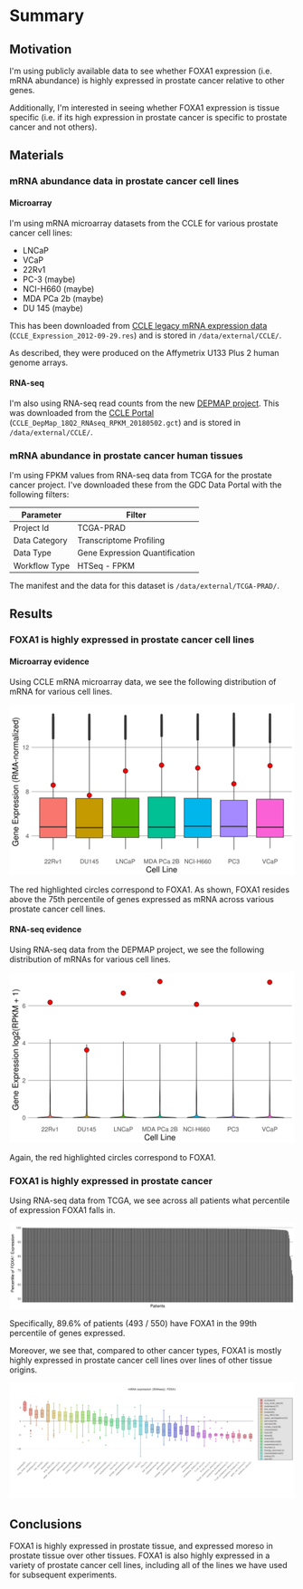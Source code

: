 # Summary

## Motivation

I'm using publicly available data to see whether FOXA1 expression (i.e. mRNA abundance)
is highly expressed in prostate cancer relative to other genes.

Additionally, I'm interested in seeing whether FOXA1 expression is tissue specific
(i.e. if its high expression in prostate cancer is specific to prostate cancer and not others).

## Materials

### mRNA abundance data in prostate cancer cell lines

#### Microarray

I'm using mRNA microarray datasets from the CCLE for various prostate cancer cell lines:

* LNCaP
* VCaP
* 22Rv1
* PC-3 (maybe)
* NCI-H660 (maybe)
* MDA PCa 2b (maybe)
* DU 145 (maybe)

This has been downloaded from [CCLE legacy mRNA expression data](https://portals.broadinstitute.org/ccle/data)
(`CCLE_Expression_2012-09-29.res`) and is stored in `/data/external/CCLE/`.

As described, they were produced on the Affymetrix U133 Plus 2 human genome arrays.

#### RNA-seq

I'm also using RNA-seq read counts from the new [DEPMAP project](https://depmap.org/portal/dataset/omics).
This was downloaded from the [CCLE Portal](https://portals.broadinstitute.org/ccle/data)
(`CCLE_DepMap_18Q2_RNAseq_RPKM_20180502.gct`) and is stored in `/data/external/CCLE/`.

### mRNA abundance in prostate cancer human tissues

I'm using FPKM values from RNA-seq data from TCGA for the prostate cancer project.
I've downloaded these from the GDC Data Portal with the following filters:

| Parameter     | Filter                         |
| ------------- | ------------------------------ |
| Project Id    | TCGA-PRAD                      |
| Data Category | Transcriptome Profiling        |
| Data Type     | Gene Expression Quantification |
| Workflow Type | HTSeq - FPKM                   |

The manifest and the data for this dataset is `/data/external/TCGA-PRAD/`.

## Results

### FOXA1 is highly expressed in prostate cancer cell lines

#### Microarray evidence

Using CCLE mRNA microarray data, we see the following distribution of mRNA for
various cell lines.

![FOXA1 mRNA abundance in prostate cancer cell lines](cell-lines-microarray.png)

The red highlighted circles correspond to FOXA1.
As shown, FOXA1 resides above the 75th percentile of genes expressed as mRNA across
various prostate cancer cell lines.

#### RNA-seq evidence

Using RNA-seq data from the DEPMAP project, we see the following distribution of
mRNAs for various cell lines.

![FOXA1 mRNA abundance in prostate cancer cell lines](cell-lines-seq.png)

Again, the red highlighted circles correspond to FOXA1.

### FOXA1 is highly expressed in prostate cancer

Using RNA-seq data from TCGA, we see across all patients what percentile of expression FOXA1 falls in.

![FOXA1 mRNA abundance in prostate cancer tissues](tcga-percentile.png)

Specifically, 89.6% of patients (493 / 550) have FOXA1 in the 99th percentile of genes expressed.

Moreover, we see that, compared to other cancer types, FOXA1 is mostly highly expressed in prostate cancer cell lines over lines of other tissue origins.

![FOXA1 mRNA abundance in cancer cell lines](tcga-tissue-FOXA1-expression.png)

## Conclusions

FOXA1 is highly expressed in prostate tissue, and expressed moreso in prostate tissue over other tissues.
FOXA1 is also highly expressed in a variety of prostate cancer cell lines, including all of the lines we have used for subsequent experiments.

